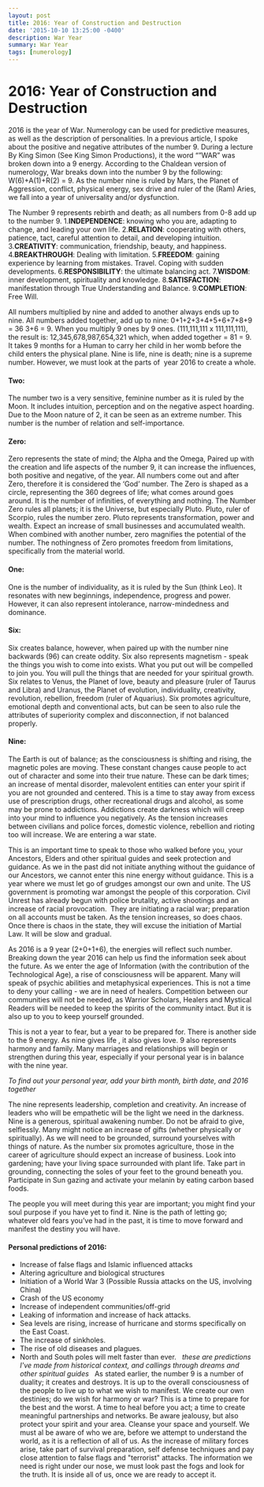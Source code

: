 ```yaml
---
layout: post
title: 2016: Year of Construction and Destruction
date: '2015-10-10 13:25:00 -0400'
description: War Year
summary: War Year
tags: [numerology]
---
```


# 2016: Year of Construction and Destruction

2016 is the year of War. Numerology can be used for predictive measures, as well as the description of personalities. In a previous article, I spoke about the positive and negative attributes of the number 9.
During a lecture By King Simon (See King Simon Productions), it the word “”WAR” was broken down into a 9 energy. According to the Chaldean version of numerology, War breaks down into the number 9 by the following: W(6)+A(1)+R(2) = 9. As the number nine is ruled by Mars, the Planet of Aggression, conflict, physical energy, sex drive and ruler of the (Ram) Aries, we fall into a year of universality and/or dysfunction.

The Number 9 represents rebirth and death; as all numbers from 0-8 add up to the number 9.
1.**INDEPENDENCE**: knowing who you are, adapting to change, and leading your own life.
2.**RELATION**: cooperating with others, patience, tact, careful attention to detail, and developing intuition.
3.**CREATIVITY**: communication, friendship, beauty, and happiness.
4.**BREAKTHROUGH**: Dealing with limitation.
5.**FREEDOM**: gaining experience by learning from mistakes. Travel. Coping with sudden developments.
6.**RESPONSIBILITY**: the ultimate balancing act.
7.**WISDOM**: inner development, spirituality and knowledge.
8.**SATISFACTION**: manifestation through True Understanding and Balance.
9.**COMPLETION**: Free Will.

All numbers multiplied by nine and added to another always ends up to nine. All numbers added together, add up to nine:
0+1+2+3+4+5+6+7+8+9 = 36 3+6 = 9.
When you multiply 9 ones by 9 ones. (111,111,111 x 111,111,111), the result is: 12,345,678,987,654,321 which, when added together = 81 = 9. It takes 9 months for a Human to carry her child in her womb before the child enters the physical plane. Nine is life, nine is death; nine is a supreme number. However, we must look at the parts of  year 2016 to create a whole.

#### Two:
The number two is a very sensitive, feminine number as it is ruled by the Moon. It includes intuition, perception and on the negative aspect hoarding. Due to the Moon nature of 2, it can be seen as an extreme number. This number is the number of relation and self-importance.
#### Zero:
Zero represents the state of mind; the Alpha and the Omega, Paired up with the creation and life aspects of the number 9, it can increase the influences, both positive and negative, of the year. All numbers come out and after Zero, therefore it is considered the ‘God’ number. The Zero is shaped as a circle, representing the 360 degrees of life; what comes around goes around. It is the number of infinities, of everything and nothing. The Number Zero rules all planets; it is the Universe, but especially Pluto. Pluto, ruler of Scorpio, rules the number zero. Pluto represents transformation, power and wealth. Expect an increase of small businesses and accumulated wealth. When combined with another number, zero magnifies the potential of the number. The nothingness of Zero promotes freedom from limitations, specifically from the material world.
#### One:
One is the number of individuality, as it is ruled by the Sun (think Leo). It resonates with new beginnings, independence, progress and power. However, it can also represent intolerance, narrow-mindedness and dominance.
#### Six:
Six creates balance, however, when paired up with the number nine backwards (96) can create oddity. Six also represents magnetism - speak the things you wish to come into exists. What you put out will be compelled to join you. You will pull the things that are needed for your spiritual growth. Six relates to Venus, the Planet of love, beauty and pleasure (ruler of Taurus and Libra) and Uranus, the Planet of evolution, individuality, creativity, revolution, rebellion, freedom (ruler of Aquarius). Six promotes agriculture, emotional depth and conventional acts, but can be seen to also rule the attributes of superiority complex and disconnection, if not balanced properly.
#### Nine:
The Earth is out of balance; as the consciousness is shifting and rising, the magnetic poles are moving. These constant changes cause people to act out of character and some into their true nature. These can be dark times; an increase of mental disorder, malevolent entities can enter your spirit if you are not grounded and centered. This is a time to stay away from excess use of prescription drugs, other recreational drugs and alcohol, as some may be prone to addictions. Addictions create darkness which will creep into your mind to influence you negatively. As the tension increases between civilians and police forces, domestic violence, rebellion and rioting too will increase. We are entering a war state.

This is an important time to speak to those who walked before you, your Ancestors, Elders and other spiritual guides and seek protection and guidance. As we in the past did not initiate anything without the guidance of our Ancestors, we cannot enter this nine energy without guidance. This is a year where we must let go of grudges amongst our own and unite. The US government is promoting war amongst the people of this corporation. Civil Unrest has already begun with police brutality, active shootings and an increase of racial provocation.  They are initiating a racial war; preparation on all accounts must be taken. As the tension increases, so does chaos. Once there is chaos in the state, they will excuse the initiation of Martial Law. It will be slow and gradual.

As 2016 is a 9 year (2+0+1+6), the energies will reflect such number. Breaking down the year 2016 can help us find the information seek about the future. As we enter the age of Information (with the contribution of the Technological Age), a rise of consciousness will be apparent. Many will speak of psychic abilities and metaphysical experiences. This is not a time to deny your calling - we are in need of healers. Competition between our communities will not be needed, as Warrior Scholars, Healers and Mystical Readers will be needed to keep the spirits of the community intact. But it is also up to you to keep yourself grounded.

This is not a year to fear, but a year to be prepared for. There is another side to the 9 energy. As nine gives life , it also gives love. 9 also represents harmony and family. Many marriages and relationships will begin or strengthen during this year, especially if your personal year is in balance with the nine year.

*To find out your personal year, add your birth month, birth date, and 2016 together*

The nine represents leadership, completion and creativity. An increase of leaders who will be empathetic will be the light we need in the darkness. Nine is a generous, spiritual awakening number. Do not be afraid to give, selflessly. Many might notice an increase of gifts (whether physically or spiritually). As we will need to be grounded, surround yourselves with things of nature. As the number six promotes agriculture, those in the career of agriculture should expect an increase of business. Look into gardening; have your living space surrounded with plant life. Take part in grounding, connecting the soles of your feet to the ground beneath you. Participate in Sun gazing and activate your melanin by eating carbon based foods.

The people you will meet during this year are important; you might find your soul purpose if you have yet to find it. Nine is the path of letting go; whatever old fears you’ve had in the past, it is time to move forward and manifest the destiny you will have.


#### Personal predictions of 2016:
* Increase of false flags and Islamic influenced attacks
* Altering agriculture and biological structures
* Initiation of a World War 3 (Possible Russia attacks on the US, involving China)
* Crash of the US economy
* Increase of independent communities/off-grid
* Leaking of information and increase of hack attacks.
* Sea levels are rising, increase of hurricane and storms specifically on the East Coast.
* The increase of sinkholes.
* The rise of old diseases and plagues.
* North and South poles will melt faster than ever.
 
*these are predictions I've made from historical context, and callings through dreams and other spiritual guides*
 
As stated earlier, the number 9 is a number of duality; it creates and destroys. It is up to the overall consciousness of the people to live up to what we wish to manifest. We create our own destinies; do we wish for harmony or war? This is a time to prepare for the best and the worst. A time to heal before you act; a time to create meaningful partnerships and networks. Be aware jealousy, but also protect your spirit and your area. Cleanse your space and yourself. We must al be aware of who we are, before we attempt to understand the world, as it is a reflection of all of us. As the increase of military forces arise, take part of survival preparation, self defense techniques and pay close attention to false flags and "terrorist" attacks. The information we need is right under our nose, we must look past the fogs and look for the truth. It is inside all of us, once we are ready to accept it.
